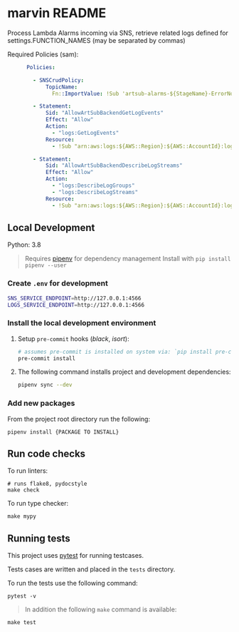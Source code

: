 # marvin README

Process Lambda Alarms incoming via SNS, retrieve related logs defined for settings.FUNCTION_NAMES (may be separated by commas) 


Required Policies (sam):
```yaml
      Policies:

        - SNSCrudPolicy:
            TopicName:
              Fn::ImportValue: !Sub 'artsub-alarms-${StageName}-ErrorNotificationSNSTopicName'

        - Statement:
            Sid: "AllowArtSubBackendGetLogEvents"
            Effect: "Allow"
            Action:
              - "logs:GetLogEvents"
            Resource:
              - !Sub "arn:aws:logs:${AWS::Region}:${AWS::AccountId}:log-group:/aws/lambda/functionname-${StageName}:log-stream:*"

        - Statement:
            Sid: "AllowArtSubBackendDescribeLogStreams"
            Effect: "Allow"
            Action:
              - "logs:DescribeLogGroups"
              - "logs:DescribeLogStreams"
            Resource:
              - !Sub "arn:aws:logs:${AWS::Region}:${AWS::AccountId}:log-group:/aws/lambda/functionname-${StageName}:*"
```


## Local Development

Python: 3.8

> Requires [pipenv](https://pipenv.readthedocs.io/en/latest/) for dependency management
> Install with `pip install pipenv --user`

### Create `.env` for development

```bash
SNS_SERVICE_ENDPOINT=http://127.0.0.1:4566
LOGS_SERVICE_ENDPOINT=http://127.0.0.1:4566
```


### Install the local development environment

1. Setup `pre-commit` hooks (_black_, _isort_):

    ```bash
    # assumes pre-commit is installed on system via: `pip install pre-commit`
    pre-commit install
    ```

2. The following command installs project and development dependencies:

    ```bash
    pipenv sync --dev
    ```

### Add new packages

From the project root directory run the following:
```
pipenv install {PACKAGE TO INSTALL}
```

 ## Run code checks

 To run linters:
 ```
 # runs flake8, pydocstyle
 make check
 ```

To run type checker:
```
make mypy
```

## Running tests

This project uses [pytest](https://docs.pytest.org/en/latest/contents.html) for running testcases.

Tests cases are written and placed in the `tests` directory.

To run the tests use the following command:
```
pytest -v
```

> In addition the following `make` command is available:

```
make test
```

